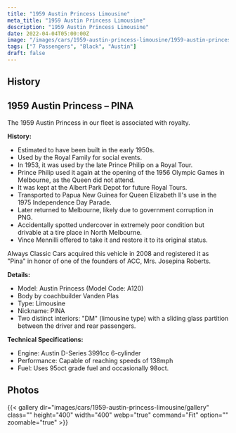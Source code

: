 ```yaml
---
title: "1959 Austin Princess Limousine"
meta_title: "1959 Austin Princess Limousine"
description: "1959 Austin Princess Limousine"
date: 2022-04-04T05:00:00Z
image: "/images/cars/1959-austin-princess-limousine/1959-austin-princess-limousine.jpg"
tags: ["7 Passengers", "Black", "Austin"]
draft: false
---
```

## History
## 1959 Austin Princess – PINA

The 1959 Austin Princess in our fleet is associated with royalty.

**History:**
- Estimated to have been built in the early 1950s.
- Used by the Royal Family for social events.
- In 1953, it was used by the late Prince Philip on a Royal Tour.
- Prince Philip used it again at the opening of the 1956 Olympic Games in Melbourne, as the Queen did not attend.
- It was kept at the Albert Park Depot for future Royal Tours.
- Transported to Papua New Guinea for Queen Elizabeth II's use in the 1975 Independence Day Parade.
- Later returned to Melbourne, likely due to government corruption in PNG.
- Accidentally spotted undercover in extremely poor condition but drivable at a tire place in North Melbourne.
- Vince Mennilli offered to take it and restore it to its original status.

Always Classic Cars acquired this vehicle in 2008 and registered it as "Pina" in honor of one of the founders of ACC, Mrs. Josepina Roberts.

**Details:**
- Model: Austin Princess (Model Code: A120)
- Body by coachbuilder Vanden Plas
- Type: Limousine
- Nickname: PINA
- Two distinct interiors: "DM" (limousine type) with a sliding glass partition between the driver and rear passengers.

**Technical Specifications:**
- Engine: Austin D-Series 3991cc 6-cylinder
- Performance: Capable of reaching speeds of 138mph
- Fuel: Uses 95oct grade fuel and occasionally 98oct.

## Photos
{{< gallery dir="images/cars/1959-austin-princess-limousine/gallery" class="" height="400" width="400" webp="true" command="Fit" option="" zoomable="true" >}}
